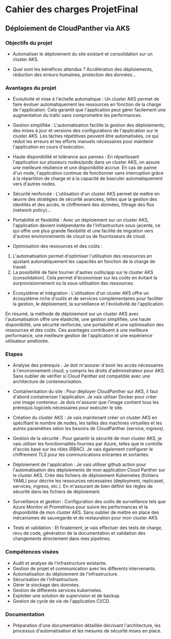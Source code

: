 # Cahier des charges ProjetFinal

## Déploiement de CloudPanther via AKS
  
### Objectifs du projet

- Automatiser le déploiement du site existant et consolidation sur un cluster AKS.

- Quel sont les bénéfices attendus ? Accélération des déploiements, réduction des erreurs humaines, protection des données...

### Avantages du projet 
    
- Évolutivité et mise à l'échelle automatique : Un cluster AKS permet de faire évoluer automatiquement les ressources en fonction de la charge de l'application. Cela garantit que l'application peut gérer facilement une augmentation du trafic sans compromettre les performances.

- Gestion simplifiée : L'automatisation facilite la gestion des déploiements, des mises à jour et versions des configurations de l'application sur le cluster AKS. Les tâches répétitives peuvent être automatisées, ce qui réduit les erreurs et les efforts manuels nécessaires pour maintenir l'application en cours d'exécution.

- Haute disponibilité et tolérance aux pannes : En répartissant l'application sur plusieurs nodes/pods dans un cluster AKS, on assure une meilleure résilience et une disponibilité accrue. En cas de panne d'un node, l'application continue de fonctionner sans interruption grâce à la répartition de charge et à la capacité de basculer automatiquement vers d'autres nodes.

- Sécurité renforcée : L'utilisation d'un cluster AKS permet de mettre en œuvre des stratégies de sécurité avancées, telles que la gestion des identités et des accès, le chiffrement des données, filtrage des flux (network policy)...

- Portabilité et flexibilité : Avec un déploiement sur un cluster AKS, l'application devient indépendante de l'infrastructure sous-jacente, ce qui offre une plus grande flexibilité et une facilité de migration vers d'autres environnements de cloud ou de fournisseurs de cloud.

- Optimisation des ressources et des coûts : 
1. L'automatisation permet d'optimiser l'utilisation des ressources en ajustant automatiquement les capacités en fonction de la charge de travail.
2. La possibilité de faire tourner d'autres outils/app sur le cluster AKS (consolidation). 
   Cela permet d'économiser sur les coûts en évitant la surprovisionnement ou la sous-utilisation des ressources.

- Écosystème et intégration : L'utilisation d'un cluster AKS offre un écosystème riche d'outils et de services complémentaires pour faciliter la gestion, le déploiement, la surveillance et l'évolutivité de l'application.

En résumé, la méthode de déploiement sur un cluster AKS avec l'automatisation offre une élasticité, une gestion simplifiée, une haute disponibilité, une sécurité renforcée, une portabilité et une optimisation des ressources et des coûts. Ces avantages contribuent à une meilleure performance, une meilleure gestion de l'application et une expérience utilisateur améliorée.

### Etapes

 - Analyse des prérequis : Je doit m'assurer d'avoir les accès nécessaires à l'environnement cloud, y compris les droits d'administrateur pour AKS. Sans oublier de vérifier si Cloud Panther est compatible avec une architecture de conteneurisation.

 - Containerisation du site : Pour déployer CloudPanther sur AKS, il faut d'abord containeriser l'application. Je vais utiliser Docker pour créer une image conteneur. Je dois m'assurer que l'image contient tous les prérequis logiciels nécessaires pour exécuter le site.

 - Création du cluster AKS : Je vais maintenant créer un cluster AKS en spécifiant le nombre de nodes, les tailles des machines virtuelles et les autres paramètres selon les besoins de CloudPanther (service, ingress).

 - Gestion de la sécurité : Pour garantir la sécurité de mon cluster AKS, je vais utiliser les fonctionnalités fournies par Azure, telles que le contrôle d'accès basé sur les rôles (RBAC). Je vais également configurer  le chiffrement TLS pour les communications entrantes et sortantes.

 - Déploiement de l'application : Je vais utiliser github action pour l'automatisation des déploiements de mon application Cloud Panther sur le cluster AKS. Crée des fichiers de déploiement Kubernetes (fichiers YAML) pour décrire les ressources nécessaires (deployment, replicaset, services, ingress, etc.). En m'assurant de bien définir les règles de sécurité dans les fichiers de déploiement.

 - Surveillance et gestion : Configuration des outils de surveillance tels que Azure Monitor et Prometheus pour suivre les performances et la disponibilité de mon cluster AKS. Sans oublier de mettre en place des mécanismes de sauvegarde et de restauration pour mon cluster AKS.

 - Tests et validation : Et finalement, je vais effectuer des tests de charge, revu de code, génération de la documentation et validation des changements  directement dans mes pipelines.

### Compétences visées 

- Audit et analyse de l'infrastructure existante.
- Gestion de projet et communication avec les differents intervenants.
- Automatisation du déploiement de l'infrastructure.
- Sécurisation de l’infrastructure.
- Gérer le stockage des données.
- Gestion de differents services kubernetes.
- Exploiter une solution de supervision et de backup.
- Gestion de cycle de vie de l'application CI/CD.

### Documentation
- Préparation d'une documentation détaillée décrivant l'architecture, les processus d'automatisation et les mesures de sécurité mises en place.

